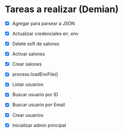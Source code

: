 # Tareas a realizar (Demian)

- [x] Agregar para parsear a JSON
- [x] Actualizar credenciales en .env
- [x] Delete soft de salones
- [x] Activar salones 
- [x] Crear salones
- [x] process.loadEnvFile()
- [x] Listar usuarios
- [x] Buscar usuario por ID
- [x] Buscar usuario por Email
- [x] Crear usuarios
- [x] Inicializar admin principal

